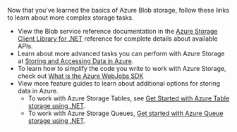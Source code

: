 Now that you've learned the basics of Azure Blob storage, follow these links to learn about more complex storage tasks.

- View the Blob service reference documentation in the [Azure Storage Client Library for .NET](http://go.microsoft.com/fwlink/?LinkID=390731) reference for complete details about available APIs.
- Learn about more advanced tasks you can perform with Azure Storage at [Storing and Accessing Data in Azure](https://msdn.microsoft.com/zh-cn/library/azure/gg433040.aspx).    
- To learn how to simplify the code you write to work with Azure Storage, check out [What is the Azure WebJobs SDK](../articles/app-service-web/websites-dotnet-webjobs-sdk.md)
- View more feature guides to learn about additional options for storing data in Azure.
  - To work with Azure Storage Tables, see [Get Started with Azure Table storage using .NET](../articles/storage/storage-dotnet-how-to-use-tables.md).
  - To work with Azure Storage Queues, [Get started with Azure Queue storage using .NET](../articles/storage/storage-dotnet-how-to-use-queues.md).
